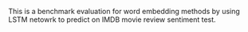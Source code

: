 This is a benchmark evaluation for word embedding methods by using LSTM netowrk to predict on IMDB movie review sentiment test.
